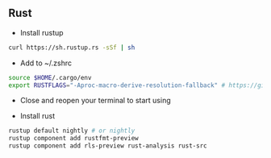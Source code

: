 ## Rust

-   Install rustup

```bash
curl https://sh.rustup.rs -sSf | sh
```

-   Add to ~/.zshrc

```bash
source $HOME/.cargo/env
export RUSTFLAGS="-Aproc-macro-derive-resolution-fallback" # https://github.com/diesel-rs/diesel/issues/1785
```

-   Close and reopen your terminal to start using

-   Install rust

```bash
rustup default nightly # or nightly
rustup component add rustfmt-preview
rustup component add rls-preview rust-analysis rust-src
```
